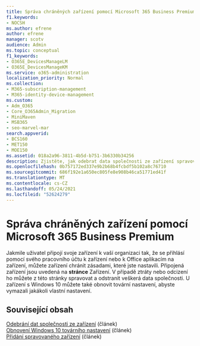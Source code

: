 ```yaml
---
title: Správa chráněných zařízení pomocí Microsoft 365 Business Premium
f1.keywords:
- NOCSH
ms.author: efrene
author: efrene
manager: scotv
audience: Admin
ms.topic: conceptual
f1_keywords:
- O365E_DevicesManageLM
- O365E_DevicesManageKM
ms.service: o365-administration
localization_priority: Normal
ms.collection:
- M365-subscription-management
- M365-identity-device-management
ms.custom:
- Adm_O365
- Core_O365Admin_Migration
- MiniMaven
- MSB365
- seo-marvel-mar
search.appverid:
- BCS160
- MET150
- MOE150
ms.assetid: 018a2a96-3811-4b5d-b751-3b6330b34256
description: Zjistěte, jak odebrat data společnosti ze zařízení spravovaných prostřednictvím zásad ochrany a taky obnovit Windows 10 zařízení do továrního nastavení.
ms.openlocfilehash: 0b757172ed337e9b2b68b4fcbdf5b102a8c76710
ms.sourcegitcommit: 686f192e1a650ec805fe8e908b46ca51771ed41f
ms.translationtype: MT
ms.contentlocale: cs-CZ
ms.lasthandoff: 05/24/2021
ms.locfileid: "52624279"
---
```

# <a name="manage-protected-devices-with-microsoft-365-business-premium"></a>Správa chráněných zařízení pomocí Microsoft 365 Business Premium

Jakmile uživatel připojí svoje zařízení k vaší organizaci tak, že se přihlásí pomocí svého pracovního účtu k zařízení nebo k Office aplikacím na zařízení, můžete zařízení chránit zásadami, které jste nastavili. Připojená zařízení jsou uvedená na **stránce** Zařízení. V případě ztráty nebo odcizení ho můžete z této stránky spravovat a odstranit veškerá data společnosti. U zařízení s Windows 10 můžete také obnovit tovární nastavení, abyste vymazali jakákoli vlastní nastavení. 

## <a name="related-content"></a>Související obsah
  
[Odebrání dat společnosti ze zařízení](remove-company-data.md) (článek)\
[Obnovení Windows 10 továrního nastavení](reset-devices-to-factory-settings.md) (článek)\
[Přidání spravovaného zařízení](./app-protection-settings-for-android-and-ios.md) (článek)
